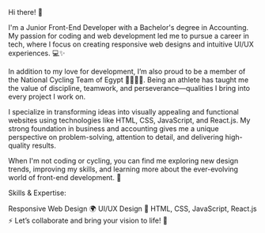 Hi there! 👋

I'm a Junior Front-End Developer with a Bachelor's degree in Accounting. My passion for coding and web development led me to pursue a career in tech, where I focus on creating responsive web designs and intuitive UI/UX experiences. 💻✨

In addition to my love for development, I’m also proud to be a member of the National Cycling Team of Egypt 🚴‍♂️🇪🇬. Being an athlete has taught me the value of discipline, teamwork, and perseverance—qualities I bring into every project I work on.

I specialize in transforming ideas into visually appealing and functional websites using technologies like HTML, CSS, JavaScript, and React.js. My strong foundation in business and accounting gives me a unique perspective on problem-solving, attention to detail, and delivering high-quality results.

When I'm not coding or cycling, you can find me exploring new design trends, improving my skills, and learning more about the ever-evolving world of front-end development. 🌱

Skills & Expertise:

Responsive Web Design 🌍
UI/UX Design 🎨
HTML, CSS, JavaScript, React.js ⚡
Let’s collaborate and bring your vision to life! 🚀
